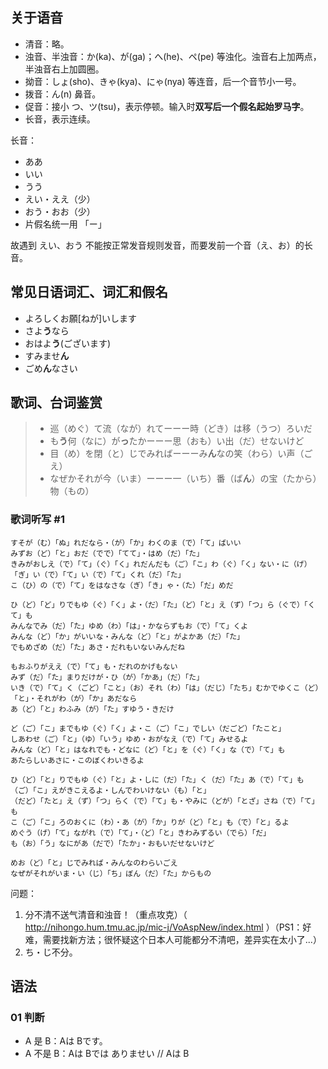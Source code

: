 ## 关于语音

* 清音：略。
* 浊音、半浊音：か(ka)、が(ga)；へ(he)、ペ(pe) 等浊化。浊音右上加两点，半浊音右上加圆圈。
* 拗音：しょ(sho)、きゃ(kya)、にゃ(nya) 等连音，后一个音节小一号。
* 拨音：ん(n) 鼻音。
* 促音：接小 つ、ツ(tsu)，表示停顿。输入时**双写后一个假名起始罗马字**。
* 长音，表示连续。

长音：

* ああ
* いい
* うう
* えい・ええ（少）
* おう・おお（少）
* 片假名统一用 「ー」

故遇到 えい、おう 不能按正常发音规则发音，而要发前一个音（え、お）的长音。

## 常见日语词汇、词汇和假名

* よろしくお願[ねが]いします
* さよ**う**なら
* おはよ**う**(ございます)
* すみませ**ん**
* ごめ**ん**なさい

## 歌词、台词鉴赏


> * 巡（めぐ）て流（なが）れてーーー時（どき）は移（うつ）ろいだ
> * も**う**何（なに）が**っ**たかーーー思（おも）い出（だ）せないけど
> * 目（め）を閉（と）じでみればーーーみ**ん**なの笑（わら）い声（ごえ）
> * なぜかそれが今（いま）ーーー一（いち）番（ば**ん**）の宝（たから）物（もの）

### 歌词听写 #1

```
すそが（む）「ぬ」れだなら・（が）「か」わくのま（で）「て」ばいい
みずお（ど）「と」おだ（でで）「てて」・はめ（だ）「た」
きみがおしえ（で）「て」（ぐ）「く」れだんだも（ご）「こ」わ（ぐ）「く」ない・に（げ）「ぎ」い（で）「て」い（で）「て」くれ（だ）「た」
こ（ひ）の（で）「て」をはなさな（ぎ）「き」ゃ・（た）「だ」めだ

ひ（ど）「ど」りでもゆ（ぐ）「く」よ・（だ）「た」（ど）「と」え（ず）「つ」ら（ぐで）「くて」も
みんなでみ（だ）「た」ゆめ（わ）「は」・かならずもお（で）「て」くよ
みんな（ど）「か」がいいな・みんな（ど）「と」がよかあ（だ）「た」
でもめざめ（だ）「た」あさ・だれもいないみんだね

もおふりがええ（で）「て」も・だれのかげもない
みず（だ）「た」まりだけが・ひ（が）「かあ」（だ）「た」
いき（で）「て」く（ごど）「こと」（お）それ（わ）「は」（だじ）「たち」むかでゆくこ（ど）「と」・それがわ（が）「か」あだなら
あ（ど）「と」わふみ（が）「た」すゆう・きだけ

ど（ご）「こ」までもゆ（ぐ）「く」よ・こ（ご）「こ」でしい（だごど）「たこと」
しあわせ（ご）「と」（ゆ）「いう」ゆめ・おがなえ（で）「て」みせるよ
みんな（ど）「と」はなれでも・どなに（ど）「と」を（ぐ）「く」な（で）「て」も
あたらしいあさに・このぼくわいきるよ

ひ（ど）「と」りでもゆ（ぐ）「と」よ・しに（だ）「た」く（だ）「た」あ（で）「て」も
（ご）「こ」えがきこえるよ・しんでわいけない（も）「と」
（だど）「たと」え（ず）「つ」らく（で）「て」も・やみに（どが）「とざ」さね（で）「て」も
こ（ご）「こ」ろのおくに（わ）・あ（が）「か」りが（ど）「と」も（で）「と」るよ
めぐう（げ）「て」ながれ（で）「て」・（ど）「と」きわみずるい（でら）「だ」
も（お）「う」なにがあ（だで）「たか」・おもいだせないけど

めお（ど）「と」じでみれば・みんなのわらいごえ
なぜがそれがいま・い（じ）「ち」ぼん（だ）「た」からもの
```

问题：

1. 分不清不送气清音和浊音！（重点攻克）（ http://nihongo.hum.tmu.ac.jp/mic-j/VoAspNew/index.html ）（PS1：好难，需要找新方法；很怀疑这个日本人可能都分不清吧，差异实在太小了...）
2. ち・じ不分。

## 语法

### 01 判断

* A 是 B：Aは Bです。
* A 不是 B：Aは Bでは ありませい // Aは B
